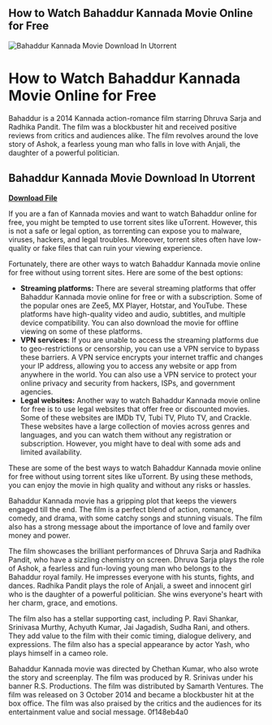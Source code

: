 ## How to Watch Bahaddur Kannada Movie Online for Free

 
![Bahaddur Kannada Movie Download In Utorrent](https://m.media-amazon.com/images/M/MV5BZDFmNmE2OTYtYmUxOC00ZjE0LWE4ZWEtNzdiMjYxMjIwMzBhXkEyXkFqcGdeQXVyODA4MDA0Mjg@._V1_FMjpg_UX1000_.jpg)

 
# How to Watch Bahaddur Kannada Movie Online for Free
 
Bahaddur is a 2014 Kannada action-romance film starring Dhruva Sarja and Radhika Pandit. The film was a blockbuster hit and received positive reviews from critics and audiences alike. The film revolves around the love story of Ashok, a fearless young man who falls in love with Anjali, the daughter of a powerful politician.
 
## Bahaddur Kannada Movie Download In Utorrent


[**Download File**](https://www.google.com/url?q=https%3A%2F%2Fshurll.com%2F2tKEy6&sa=D&sntz=1&usg=AOvVaw1Mt8cImy6ChiiYOEX68w0_)

 
If you are a fan of Kannada movies and want to watch Bahaddur online for free, you might be tempted to use torrent sites like uTorrent. However, this is not a safe or legal option, as torrenting can expose you to malware, viruses, hackers, and legal troubles. Moreover, torrent sites often have low-quality or fake files that can ruin your viewing experience.
 
Fortunately, there are other ways to watch Bahaddur Kannada movie online for free without using torrent sites. Here are some of the best options:
 
- **Streaming platforms:** There are several streaming platforms that offer Bahaddur Kannada movie online for free or with a subscription. Some of the popular ones are Zee5, MX Player, Hotstar, and YouTube. These platforms have high-quality video and audio, subtitles, and multiple device compatibility. You can also download the movie for offline viewing on some of these platforms.
- **VPN services:** If you are unable to access the streaming platforms due to geo-restrictions or censorship, you can use a VPN service to bypass these barriers. A VPN service encrypts your internet traffic and changes your IP address, allowing you to access any website or app from anywhere in the world. You can also use a VPN service to protect your online privacy and security from hackers, ISPs, and government agencies.
- **Legal websites:** Another way to watch Bahaddur Kannada movie online for free is to use legal websites that offer free or discounted movies. Some of these websites are IMDb TV, Tubi TV, Pluto TV, and Crackle. These websites have a large collection of movies across genres and languages, and you can watch them without any registration or subscription. However, you might have to deal with some ads and limited availability.

These are some of the best ways to watch Bahaddur Kannada movie online for free without using torrent sites like uTorrent. By using these methods, you can enjoy the movie in high quality and without any risks or hassles.
  
Bahaddur Kannada movie has a gripping plot that keeps the viewers engaged till the end. The film is a perfect blend of action, romance, comedy, and drama, with some catchy songs and stunning visuals. The film also has a strong message about the importance of love and family over money and power.
 
The film showcases the brilliant performances of Dhruva Sarja and Radhika Pandit, who have a sizzling chemistry on screen. Dhruva Sarja plays the role of Ashok, a fearless and fun-loving young man who belongs to the Bahaddur royal family. He impresses everyone with his stunts, fights, and dances. Radhika Pandit plays the role of Anjali, a sweet and innocent girl who is the daughter of a powerful politician. She wins everyone's heart with her charm, grace, and emotions.
 
The film also has a stellar supporting cast, including P. Ravi Shankar, Srinivasa Murthy, Achyuth Kumar, Jai Jagadish, Sudha Rani, and others. They add value to the film with their comic timing, dialogue delivery, and expressions. The film also has a special appearance by actor Yash, who plays himself in a cameo role.
 
Bahaddur Kannada movie was directed by Chethan Kumar, who also wrote the story and screenplay. The film was produced by R. Srinivas under his banner R.S. Productions. The film was distributed by Samarth Ventures. The film was released on 3 October 2014 and became a blockbuster hit at the box office. The film was also praised by the critics and the audiences for its entertainment value and social message.
 0f148eb4a0
